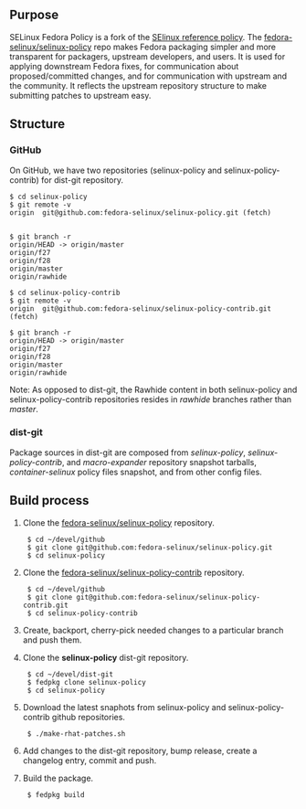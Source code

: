 ## Purpose

SELinux Fedora Policy is a fork of the [SElinux reference policy](https://github.com/SELinuxProject/refpolicy/). The [fedora-selinux/selinux-policy](https://github.com/selinux-policy/selinux-policy.git) repo makes Fedora packaging simpler and more transparent for packagers, upstream developers, and users. It is used for applying downstream Fedora fixes, for communication about proposed/committed changes, and for communication with upstream and the community. It reflects the upstream repository structure to make submitting patches to upstream easy.

## Structure

### GitHub
On GitHub, we have two repositories (selinux-policy and selinux-policy-contrib) for dist-git repository.

    $ cd selinux-policy
    $ git remote -v
    origin	git@github.com:fedora-selinux/selinux-policy.git (fetch)


    $ git branch -r
    origin/HEAD -> origin/master
    origin/f27
    origin/f28
    origin/master
    origin/rawhide

    $ cd selinux-policy-contrib
    $ git remote -v
    origin	git@github.com:fedora-selinux/selinux-policy-contrib.git (fetch)

    $ git branch -r
    origin/HEAD -> origin/master
    origin/f27
    origin/f28
    origin/master
    origin/rawhide

Note: As opposed to dist-git, the Rawhide content in both selinux-policy and selinux-policy-contrib repositories resides in _rawhide_ branches rather than _master_.

### dist-git
Package sources in dist-git are composed from _selinux-policy_, _selinux-policy-contrib_, and _macro-expander_ repository snapshot tarballs, _container-selinux_ policy files snapshot, and from other config files.

## Build process

1. Clone the [fedora-selinux/selinux-policy](https://github.com/fedora-selinux/selinux-policy) repository.

        $ cd ~/devel/github
        $ git clone git@github.com:fedora-selinux/selinux-policy.git
        $ cd selinux-policy

2. Clone the [fedora-selinux/selinux-policy-contrib](https://github.com/fedora-selinux/selinux-policy-contrib) repository.

        $ cd ~/devel/github
        $ git clone git@github.com:fedora-selinux/selinux-policy-contrib.git
        $ cd selinux-policy-contrib

3. Create, backport, cherry-pick needed changes to a particular branch and push them.

4. Clone the **selinux-policy** dist-git repository.

        $ cd ~/devel/dist-git
        $ fedpkg clone selinux-policy
        $ cd selinux-policy

5. Download the latest snaphots from selinux-policy and selinux-policy-contrib github repositories.

        $ ./make-rhat-patches.sh

6. Add changes to the dist-git repository, bump release, create a changelog entry, commit and push.
7. Build the package.

        $ fedpkg build
